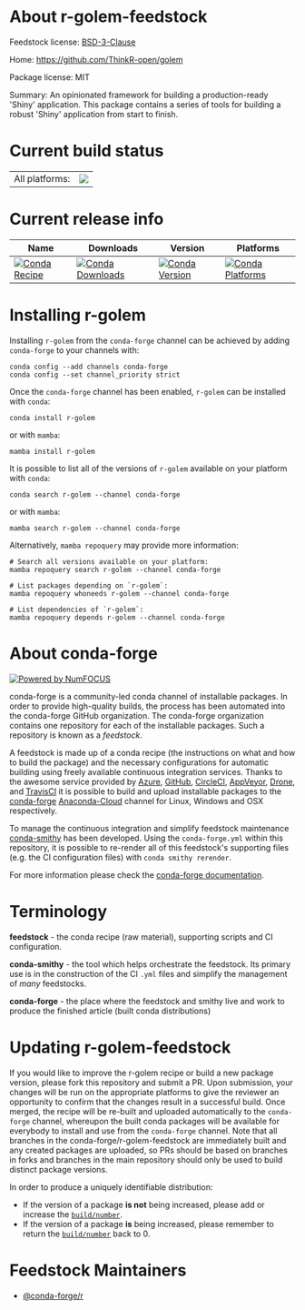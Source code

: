 About r-golem-feedstock
=======================

Feedstock license: [BSD-3-Clause](https://github.com/conda-forge/r-golem-feedstock/blob/main/LICENSE.txt)

Home: https://github.com/ThinkR-open/golem

Package license: MIT

Summary: An opinionated framework for building a production-ready 'Shiny' application. This package contains a series of tools for building a robust 'Shiny' application from start to finish.

Current build status
====================


<table><tr><td>All platforms:</td>
    <td>
      <a href="https://dev.azure.com/conda-forge/feedstock-builds/_build/latest?definitionId=8813&branchName=main">
        <img src="https://dev.azure.com/conda-forge/feedstock-builds/_apis/build/status/r-golem-feedstock?branchName=main">
      </a>
    </td>
  </tr>
</table>

Current release info
====================

| Name | Downloads | Version | Platforms |
| --- | --- | --- | --- |
| [![Conda Recipe](https://img.shields.io/badge/recipe-r--golem-green.svg)](https://anaconda.org/conda-forge/r-golem) | [![Conda Downloads](https://img.shields.io/conda/dn/conda-forge/r-golem.svg)](https://anaconda.org/conda-forge/r-golem) | [![Conda Version](https://img.shields.io/conda/vn/conda-forge/r-golem.svg)](https://anaconda.org/conda-forge/r-golem) | [![Conda Platforms](https://img.shields.io/conda/pn/conda-forge/r-golem.svg)](https://anaconda.org/conda-forge/r-golem) |

Installing r-golem
==================

Installing `r-golem` from the `conda-forge` channel can be achieved by adding `conda-forge` to your channels with:

```
conda config --add channels conda-forge
conda config --set channel_priority strict
```

Once the `conda-forge` channel has been enabled, `r-golem` can be installed with `conda`:

```
conda install r-golem
```

or with `mamba`:

```
mamba install r-golem
```

It is possible to list all of the versions of `r-golem` available on your platform with `conda`:

```
conda search r-golem --channel conda-forge
```

or with `mamba`:

```
mamba search r-golem --channel conda-forge
```

Alternatively, `mamba repoquery` may provide more information:

```
# Search all versions available on your platform:
mamba repoquery search r-golem --channel conda-forge

# List packages depending on `r-golem`:
mamba repoquery whoneeds r-golem --channel conda-forge

# List dependencies of `r-golem`:
mamba repoquery depends r-golem --channel conda-forge
```


About conda-forge
=================

[![Powered by
NumFOCUS](https://img.shields.io/badge/powered%20by-NumFOCUS-orange.svg?style=flat&colorA=E1523D&colorB=007D8A)](https://numfocus.org)

conda-forge is a community-led conda channel of installable packages.
In order to provide high-quality builds, the process has been automated into the
conda-forge GitHub organization. The conda-forge organization contains one repository
for each of the installable packages. Such a repository is known as a *feedstock*.

A feedstock is made up of a conda recipe (the instructions on what and how to build
the package) and the necessary configurations for automatic building using freely
available continuous integration services. Thanks to the awesome service provided by
[Azure](https://azure.microsoft.com/en-us/services/devops/), [GitHub](https://github.com/),
[CircleCI](https://circleci.com/), [AppVeyor](https://www.appveyor.com/),
[Drone](https://cloud.drone.io/welcome), and [TravisCI](https://travis-ci.com/)
it is possible to build and upload installable packages to the
[conda-forge](https://anaconda.org/conda-forge) [Anaconda-Cloud](https://anaconda.org/)
channel for Linux, Windows and OSX respectively.

To manage the continuous integration and simplify feedstock maintenance
[conda-smithy](https://github.com/conda-forge/conda-smithy) has been developed.
Using the ``conda-forge.yml`` within this repository, it is possible to re-render all of
this feedstock's supporting files (e.g. the CI configuration files) with ``conda smithy rerender``.

For more information please check the [conda-forge documentation](https://conda-forge.org/docs/).

Terminology
===========

**feedstock** - the conda recipe (raw material), supporting scripts and CI configuration.

**conda-smithy** - the tool which helps orchestrate the feedstock.
                   Its primary use is in the construction of the CI ``.yml`` files
                   and simplify the management of *many* feedstocks.

**conda-forge** - the place where the feedstock and smithy live and work to
                  produce the finished article (built conda distributions)


Updating r-golem-feedstock
==========================

If you would like to improve the r-golem recipe or build a new
package version, please fork this repository and submit a PR. Upon submission,
your changes will be run on the appropriate platforms to give the reviewer an
opportunity to confirm that the changes result in a successful build. Once
merged, the recipe will be re-built and uploaded automatically to the
`conda-forge` channel, whereupon the built conda packages will be available for
everybody to install and use from the `conda-forge` channel.
Note that all branches in the conda-forge/r-golem-feedstock are
immediately built and any created packages are uploaded, so PRs should be based
on branches in forks and branches in the main repository should only be used to
build distinct package versions.

In order to produce a uniquely identifiable distribution:
 * If the version of a package **is not** being increased, please add or increase
   the [``build/number``](https://docs.conda.io/projects/conda-build/en/latest/resources/define-metadata.html#build-number-and-string).
 * If the version of a package **is** being increased, please remember to return
   the [``build/number``](https://docs.conda.io/projects/conda-build/en/latest/resources/define-metadata.html#build-number-and-string)
   back to 0.

Feedstock Maintainers
=====================

* [@conda-forge/r](https://github.com/conda-forge/r/)

